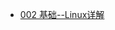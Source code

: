<!--* [001、Tools--docsify](/001、Tools--docsify/docsify详解.md)
* [001、Tools--Git](/001、Tools--Git/Git详解.md)
* [001、Tools--nssm](/001、Tools--nssm/nssm详解.md)
* [001、Tools--Typora](/001、Tools--Typora/Typora详解.md)-->
* [002 基础--Linux详解](/002、Base--Linux/Linux详解.md)
<!--* [002、Base--网络详解](/002、Base--网络协议/网络详解.md)
* [002、Base--HTTP详解](/002、Base--网络协议/HTTP详解.md)
* [003、CSharpAdvanced--Expression](/003、CSharpAdvanced--Expression/Expression详解.md)
* [003、CSharpAdvanced--Lambda&Linq](/003、CSharpAdvanced--Lambda&Linq/LambdaLinq详解.md)
* [003、CSharpAdvanced--常见数据结构](/003、CSharpAdvanced--常见数据结构/常用数据结构.md)
* [003、CSharpAdvanced--多线程](/003、CSharpAdvanced--多线程/多线程详解.md)
* [003、CSharpAdvanced--反射](/003、CSharpAdvanced--反射/反射详解.md)
* [003、CSharpAdvanced--泛型](/003、CSharpAdvanced--泛型/泛型详解.md)
* [003、CSharpAdvanced--加密解密](/003、CSharpAdvanced--加密解密/加密解密详解.md)
* [003、CSharpAdvanced--特性](/003、CSharpAdvanced--特性/特性详解.md)
* [003、CSharpAdvanced--委托](/003、CSharpAdvanced--委托/委托详解.md)
* [008、DatabaseDesign--SQLServer](/008、DatabaseDesign--SQLServer/SqlServer详解.md)
* [008、DatabaseDesign--MySql](/008、DatabaseDesign--MySql/MySql基础详解.md)
* [008、DatabaseDesign--MySql](/008、DatabaseDesign--MySql/MySql优化详解.md)
* [010、Utilities--AutoMapper](/010、Utilities--AutoMapper/AutoMapper详解.md)
* [010、Utilities--Autofac](/010、Utilities--Autofac/Autofac详解.md)
* [010、Utilities--NLog](/010、Utilities--NLog/NLog详解.md)
* [010、Utilities--Hangfire](/010、Utilities--Hangfire/Hangfire详解.md)
* [010、Utilities--Log4Net](/010、Utilities--Log4Net/Log4Net详解.md)
* [010、Utilities--QuartZ.Net](/010、Utilities--QuartZ.Net/Quartz.Net详解.md)
* [013、NetFrame](/013、NetFrame/AspNetCore5基础.md)
* [016、Microservice--Docker](/016、Microservice--Docker/Docker详解.md)
* [019、CodeSkill--DesignPatterns](/019、CodeSkill--DesignPatterns/设计模式之美.md)
-->